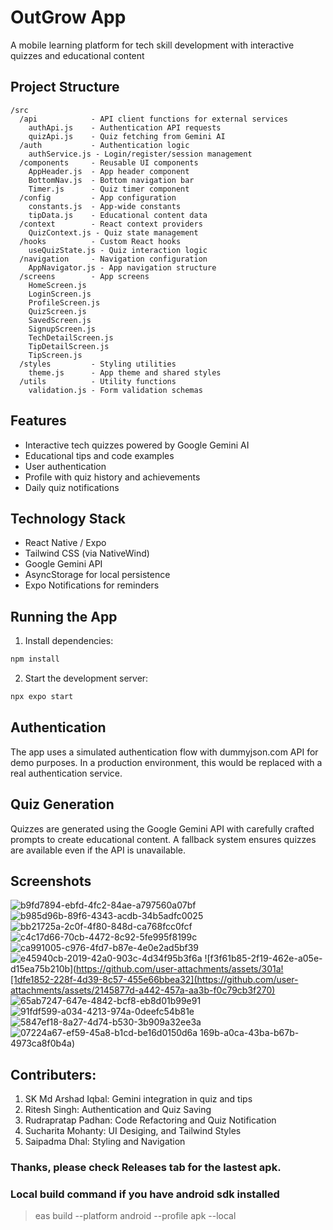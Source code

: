 # OutGrow App

A mobile learning platform for tech skill development with interactive quizzes and educational content

## Project Structure

```
/src
  /api            - API client functions for external services
    authApi.js    - Authentication API requests
    quizApi.js    - Quiz fetching from Gemini AI
  /auth           - Authentication logic
    authService.js - Login/register/session management
  /components     - Reusable UI components
    AppHeader.js  - App header component
    BottomNav.js  - Bottom navigation bar
    Timer.js      - Quiz timer component
  /config         - App configuration
    constants.js  - App-wide constants
    tipData.js    - Educational content data
  /context        - React context providers
    QuizContext.js - Quiz state management
  /hooks          - Custom React hooks
    useQuizState.js - Quiz interaction logic
  /navigation     - Navigation configuration
    AppNavigator.js - App navigation structure
  /screens        - App screens
    HomeScreen.js
    LoginScreen.js
    ProfileScreen.js
    QuizScreen.js
    SavedScreen.js
    SignupScreen.js
    TechDetailScreen.js
    TipDetailScreen.js
    TipScreen.js
  /styles         - Styling utilities
    theme.js      - App theme and shared styles
  /utils          - Utility functions
    validation.js - Form validation schemas
```

## Features

- Interactive tech quizzes powered by Google Gemini AI
- Educational tips and code examples
- User authentication
- Profile with quiz history and achievements
- Daily quiz notifications

## Technology Stack

- React Native / Expo
- Tailwind CSS (via NativeWind)
- Google Gemini API
- AsyncStorage for local persistence
- Expo Notifications for reminders

## Running the App

1. Install dependencies:
```bash
npm install
```

2. Start the development server:
```bash
npx expo start
```

## Authentication

The app uses a simulated authentication flow with dummyjson.com API for demo purposes. In a production environment, this would be replaced with a real authentication service.

## Quiz Generation

Quizzes are generated using the Google Gemini API with carefully crafted prompts to create educational content. A fallback system ensures quizzes are available even if the API is unavailable.


## Screenshots
![b9fd7894-ebfd-4fc2-84ae-a797560a07bf](https://github.com/user-attachments/assets/e1e1706d-9225-4f90-a8a0-cc91366392c2)
![b985d96b-89f6-4343-acdb-34b5adfc0025](https://github.com/user-attachments/assets/7c485842-f10e-4f89-b527-a09d5c22d772)
![bb21725a-2c0f-4f80-848d-ca768fcc0fcf](https://github.com/user-attachments/assets/98865fd9-c9a0-4765-a200-afb2d4379a12)
![c4c17d66-70cb-4472-8c92-5fe995f8199c](https://github.com/user-attachments/assets/e634411c-9e66-4661-ab95-bd3f0716618f)
![ca991005-c976-4fd7-b87e-4e0e2ad5bf39](https://github.com/user-attachments/assets/d821d7d8-95ce-4f1d-99b7-5348fb339206)
![e45940cb-2019-42a0-903c-4d34f95b3f6a](https://github.com/user-attachments/assets/685762f6-2e1a-473a-a9bb-ff44617aceb4)
![f3f61b85-2f19-462e-a05e-d15ea75b210b](https://github.com/user-attachments/assets/301a![1dfe1852-228f-4d39-8c57-455e66bbea32](https://github.com/user-attachments/assets/2145877d-a442-457a-aa3b-f0c79cb3f270)
![65ab7247-647e-4842-bcf8-eb8d01b99e91](https://github.com/user-attachments/assets/8a4fc6c6-bfcc-42fc-8b84-60a8c539b562)
![91fdf599-a034-4213-974a-0deefc54b81e](https://github.com/user-attachments/assets/60fd6059-46fd-450c-94be-d4785efb7860)
![5847ef18-8a27-4d74-b530-3b909a32ee3a](https://github.com/user-attachments/assets/9fd15cc1-334c-4566-8c60-fd96286ea77d)
![07224a67-ef59-45a8-b1cd-be16d0150d6a](https://github.com/user-attachments/assets/eb6c127b-a382-485b-9bd2-f83ada4c3709)
169b-a0ca-43ba-b67b-4973ca8f0b4a)

## Contributers:
1. SK Md Arshad Iqbal: Gemini integration in quiz and tips
2. Ritesh Singh: Authentication and Quiz Saving
3. Rudrapratap Padhan: Code Refactoring and Quiz Notification
4. Sucharita Mohanty: UI Desiging, and Tailwind Styles
5. Saipadma Dhal: Styling and Navigation

### Thanks, please check Releases tab for the lastest apk.

### Local build command if you have android sdk installed
> eas build --platform android --profile apk --local                                                                                                          

